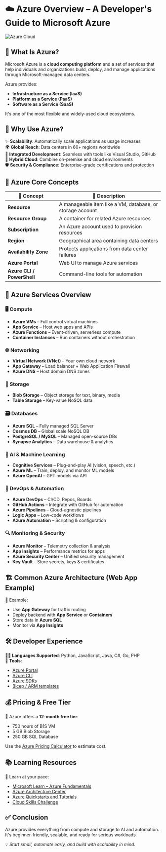 # ☁️ Azure Overview – A Developer's Guide to Microsoft Azure

![Azure Cloud](https://media.giphy.com/media/qgQUggAC3Pfv687qPC/giphy.gif)

## 🧠 What Is Azure?

Microsoft Azure is a **cloud computing platform** and a set of services that help individuals and organizations build, deploy, and manage applications through Microsoft-managed data centers.

Azure provides:
- **Infrastructure as a Service (IaaS)**
- **Platform as a Service (PaaS)**
- **Software as a Service (SaaS)**

It's one of the most flexible and widely-used cloud ecosystems.

## 🚀 Why Use Azure?

✨ **Scalability**: Automatically scale applications as usage increases  
🌍 **Global Reach**: Data centers in 60+ regions worldwide  
🔧 **Integrated Development**: Seamless with tools like Visual Studio, GitHub  
🔗 **Hybrid Cloud**: Combine on-premise and cloud environments  
🛡️ **Security & Compliance**: Enterprise-grade certifications and protection  

## 🧱 Azure Core Concepts

| 🧩 Concept            | 📖 Description                                                                 |
|----------------------|---------------------------------------------------------------------------------|
| **Resource**         | A manageable item like a VM, database, or storage account                       |
| **Resource Group**   | A container for related Azure resources                                         |
| **Subscription**     | An Azure account used to provision resources                                    |
| **Region**           | Geographical area containing data centers                                       |
| **Availability Zone**| Protects applications from data center failures                                 |
| **Azure Portal**     | Web UI to manage Azure services                                                 |
| **Azure CLI / PowerShell** | Command-line tools for automation                                       |

## 🧩 Azure Services Overview

### 🖥️ Compute

- **Azure VMs** – Full control virtual machines  
- **App Service** – Host web apps and APIs  
- **Azure Functions** – Event-driven, serverless compute  
- **Container Instances** – Run containers without orchestration  

### 🌐 Networking

- **Virtual Network (VNet)** – Your own cloud network  
- **App Gateway** – Load balancer + Web Application Firewall  
- **Azure DNS** – Host domain DNS zones  

### 💾 Storage

- **Blob Storage** – Object storage for text, binary, media  
- **Table Storage** – Key-value NoSQL data  

### 🗃️ Databases

- **Azure SQL** – Fully managed SQL Server  
- **Cosmos DB** – Global scale NoSQL DB  
- **PostgreSQL / MySQL** – Managed open-source DBs  
- **Synapse Analytics** – Data warehouse & analytics  

### 🤖 AI & Machine Learning

- **Cognitive Services** – Plug-and-play AI (vision, speech, etc.)  
- **Azure ML** – Train, deploy, and monitor ML models  
- **Azure OpenAI** – GPT models via API  

### 🔁 DevOps & Automation

- **Azure DevOps** – CI/CD, Repos, Boards  
- **GitHub Actions** – Integrate with GitHub for automation  
- **Azure Pipelines** – Cloud-agnostic pipelines  
- **Logic Apps** – Low-code workflows  
- **Azure Automation** – Scripting & configuration  

### 🔍 Monitoring & Security

- **Azure Monitor** – Telemetry collection & analysis  
- **App Insights** – Performance metrics for apps  
- **Azure Security Center** – Unified security management  
- **Key Vault** – Store secrets, keys & certificates  

## 🏗️ Common Azure Architecture (Web App Example)

🧭 Example:  
- Use **App Gateway** for traffic routing  
- Deploy backend with **App Service** or **Containers**  
- Store data in **Azure SQL**  
- Monitor via **App Insights**  

## 🛠️ Developer Experience

👨‍💻 **Languages Supported**: Python, JavaScript, Java, C#, Go, PHP  
🔧 **Tools**:  
- [Azure Portal](https://portal.azure.com)  
- [Azure CLI](https://learn.microsoft.com/en-us/cli/azure/)  
- [Azure SDKs](https://learn.microsoft.com/en-us/azure/developer/)  
- [Bicep / ARM templates](https://learn.microsoft.com/en-us/azure/azure-resource-manager/bicep/)  

## 💰 Pricing & Free Tier

💸 Azure offers a **12-month free tier**:  
- 750 hours of B1S VM  
- 5 GB Blob Storage  
- 250 GB SQL Database  

Use the [Azure Pricing Calculator](https://azure.microsoft.com/en-us/pricing/calculator/) to estimate cost.

## 📚 Learning Resources

📘 Learn at your pace:  
- [Microsoft Learn – Azure Fundamentals](https://learn.microsoft.com/en-us/training/paths/azure-fundamentals/)  
- [Azure Architecture Center](https://learn.microsoft.com/en-us/azure/architecture/)  
- [Azure Quickstarts and Tutorials](https://learn.microsoft.com/en-us/azure/quickstart/)  
- [Cloud Skills Challenge](https://aka.ms/cloudskillschallenge)  

## ✅ Conclusion

Azure provides everything from compute and storage to AI and automation. It's beginner-friendly, scalable, and ready for serious workloads.

💡 _Start small, automate early, and build with scalability in mind._
